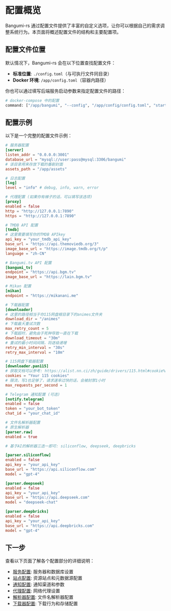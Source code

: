 # 配置概览

Bangumi-rs 通过配置文件提供了丰富的自定义选项，让你可以根据自己的需求调整系统行为。本页面将概述配置文件的结构和主要配置项。

## 配置文件位置

默认情况下，Bangumi-rs 会在以下位置查找配置文件：

- **标准位置**: `./config.toml`（与可执行文件同目录）
- **Docker 环境**: `/app/config.toml`（容器内路径）

你也可以通过填写后端服务启动参数来指定配置文件的路径：

```bash
# docker-compose 中的配置
command: ["/app/bangumi", "--config", "/app/config/config.toml", "start"]
```

## 配置示例

以下是一个完整的配置文件示例：

```toml
# 服务器配置
[server]
listen_addr = "0.0.0.0:3001"
database_url = "mysql://user:pass@mysql:3306/bangumi"
# 该目录用来存放下载的番剧封面
assets_path = "/app/assets"

# 日志配置
[log]
level = "info" # debug, info, warn, error

# 代理配置 (如果你有梯子的话，可以填写该选项)
[proxy]
enabled = false
http = "http://127.0.0.1:7890"
https = "http://127.0.0.1:7890"

# TMDB API 配置
[tmdb]
# 这里需要填写你的TMDB APIkey
api_key = "your_tmdb_api_key"
base_url = "https://api.themoviedb.org/3"
image_base_url = "https://image.tmdb.org/t/p"
language = "zh-CN"

# Bangumi.tv API 配置
[bangumi_tv]
endpoint = "https://api.bgm.tv"
image_base_url = "https://lain.bgm.tv"

# Mikan 配置
[mikan]
endpoint = "https://mikanani.me"

# 下载器配置
[downloader]
# 这里的路径相当于你115网盘根目录下的animes文件夹
download_dir = "/animes"
# 下载最大重试次数
max_retry_count = 5
# 下载超时，避免由于死种导致一直在下载
download_timeout = "30m"
# 重试的最小时间间隔，将逐级递增
retry_min_interval = "30s"
retry_max_interval = "10m"

# 115网盘下载器配置
[downloader.pan115]
# 获取文档可以参考: https://alist.nn.ci/zh/guide/drivers/115.html#cookie%E8%8E%B7%E5%8F%96%E6%96%B9%E5%BC%8F
cookies = "Your 115 cookies"
# 限流，写1也足够了，请求速率过快的话，会被封禁1小时
max_requests_per_second = 1

# Telegram 通知配置 (可选)
[notify.telegram]
enabled = false
token = "your_bot_token"
chat_id = "your_chat_id"

# 文件名解析器配置
# 原生解析器
[parser.raw]
enabled = true

# 基于AI的解析器三选一即可: siliconflow, deepseek, deepbricks

[parser.siliconflow]
enabled = false
api_key = "your_api_key"
base_url = "https://api.siliconflow.com"
model = "gpt-4"

[parser.deepseek]
enabled = false
api_key = "your_api_key"
base_url = "https://api.deepseek.com"
model = "deepseek-chat"

[parser.deepbricks]
enabled = false
api_key = "your_api_key"
base_url = "https://api.deepbricks.com"
model = "gpt-4"

```

## 下一步

查看以下页面了解各个配置部分的详细说明：

- [服务配置](/configuration/server): 服务器和数据库设置
- [站点配置](/configuration/sites): 资源站点和元数据源配置
- [通知配置](/configuration/notification): 通知渠道和参数
- [代理配置](/configuration/proxy): 网络代理设置
- [解析器配置](/configuration/parser): 文件名解析器配置
- [下载器配置](/configuration/downloader): 下载行为和存储配置

